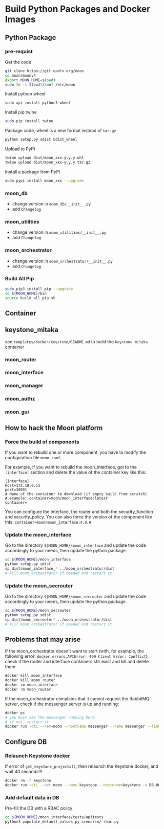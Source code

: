 # Build Python Packages and Docker Images

## Python Package
### pre-requist
Get the code
```bash
git clone https://git.opnfv.org/moon
cd moon/moonv4
export MOON_HOME=$(pwd)
sudo ln -s $(pwd)/conf /etc/moon
```

Install python wheel
```bash
sudo apt install python3-wheel
```

Install pip twine
```bash
sudo pip install twine
```

Package code, wheel is a new format instead of `tar.gz`
```bash
python setup.py sdist bdist_wheel
```

Upload to PyPi
```bash
twine upload dist/moon_xxx-y.y.y.whl
twine upload dist/moon_xxx-y.y.y.tar.gz
```

Install a package from PyPi
```bash
sudo pypi install moon_xxx --upgrade
```

### moon_db
- change version in `moon_db/__init__.py`
- add `Changelog`

### moon_utilities
- change version in `moon_utilities/__init__.py`
- add `Changelog`

### moon_orchestrator
- change version in `moon_orchestrator/__init__.py`
- add `Changelog`


### Build All Pip
```bash
sudo pip3 install pip --upgrade
cd ${MOON_HOME}/bin
source build_all_pip.sh
```


## Container
## keystone_mitaka
see `templates/docker/keystone/README.md` to build the `keystone_mitaka` container


### moon_router

 
### moon_interface


### moon_manager


### moon_authz


### moon_gui


## How to hack the Moon platform
### Force the build of components

If you want to rebuild one or more component, you have to modify the configuration file `moon.conf`. 

For example, if you want to rebuild the moon_interface, got to the `[interface]` section and delete the 
value of the container key like this:

```
[interface]
host=172.18.0.11
port=38001
# Name of the container to download (if empty build from scratch)
# example: container=moon/moon_interface:latest
container=
```

You can configure the interface, the router and both the security_function and security_policy.
You can also force the version of the component like this: `container=moon/moon_interface:4.0.0`

### Update the moon_interface

Go to the directory `${MOON_HOME}/moon_interface` and update the code accordingly to your needs,
then update the python package.

```bash
cd ${MOON_HOME}/moon_interface
python setup.py sdist
cp dist/moon_interface_* ../moon_orchestrator/dist
# kill moon_orchestrator if needed and restart it
```

### Update the moon_secrouter

Go to the directory `${MOON_HOME}/moon_secrouter` and update the code accordingly to your needs,
then update the python package.

```bash
cd ${MOON_HOME}/moon_secrouter
python setup.py sdist
cp dist/moon_secrouter* ../moon_orchestrator/dist
# kill moon_orchestrator if needed and restart it
```

## Problems that may arise

If the moon_orchestrator doesn't want to start
(with, for example, the following error: `docker.errors.APIError: 409 Client Error: Conflict`),
check if the router and interface containers still exist and kill and delete them:

```bash
docker kill moon_interface
docker kill moon_router
docker rm moon_interface
docker rm moon_router
```

If the moon_orchestrator complains that it cannot request the RabbitMQ server,
check if the messenger server is up and running:

```bash
docker ps
# you must see the messenger running here
# if not, restart it
docker run -dti --net=moon --hostname messenger --name messenger --link messenger:messenger -e RABBITMQ_DEFAULT_USER=moon -e RABBITMQ_DEFAULT_PASS=password -e RABBITMQ_NODENAME=rabbit@messenger -e RABBITMQ_DEFAULT_VHOST=moon -p 5671:5671 -p 5672:5672 rabbitmq:3-management
```

## Configure DB
### Relaunch Keystone docker
If error of `get_keystone_projects()`, then relaunch the Keystone docker, and wait 40 seconds!!!
```bash
docker rm -f keystone
docker run -dti --net moon --name keystone --hostname=keystone -e DB_HOST=db -e DB_PASSWORD_ROOT=p4sswOrd1 -p 35357:35357 -p 5000:5000 keystone:mitaka
```

### Add default data in DB
Pre-fill the DB with a RBAC policy
```bash
cd ${MOON_HOME}/moon_interface/tests/apitests
python3 populate_default_values.py scenario/ rbac.py
```
